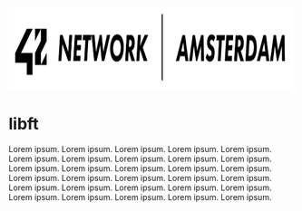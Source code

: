 <p align="center">
  <img width="1051" height="147" src="https://raw.githubusercontent.com/mithraskuipers/mithraskuipers/main/readme_srcs/42/logo.png">
</p>

# libft
Lorem ipsum. Lorem ipsum. Lorem ipsum. Lorem ipsum. Lorem ipsum. Lorem ipsum. Lorem ipsum. Lorem ipsum. Lorem ipsum. Lorem ipsum. Lorem ipsum. Lorem ipsum. Lorem ipsum. Lorem ipsum. Lorem ipsum. Lorem ipsum. Lorem ipsum. Lorem ipsum. Lorem ipsum. Lorem ipsum. Lorem ipsum. Lorem ipsum. Lorem ipsum. Lorem ipsum. Lorem ipsum. Lorem ipsum. Lorem ipsum. Lorem ipsum. Lorem ipsum. Lorem ipsum. 
